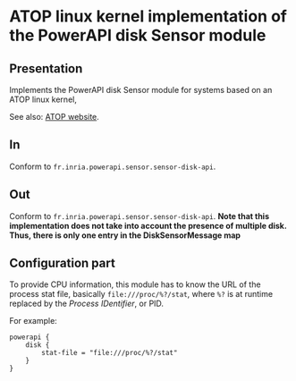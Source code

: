 # ATOP linux kernel implementation of the PowerAPI disk Sensor module

## Presentation

Implements the PowerAPI disk Sensor module for systems based on an ATOP linux kernel,

See also: [ATOP website](http://www.atoptool.nl "ATOP website").

## In

Conform to `fr.inria.powerapi.sensor.sensor-disk-api`.

## Out

Conform to `fr.inria.powerapi.sensor.sensor-disk-api`.
__Note that this implementation does not take into account the presence of multiple disk. Thus, there is only one entry in the DiskSensorMessage map__

## Configuration part

To provide CPU information, this module has to know the URL of the process stat file, basically `file:///proc/%?/stat`, where `%?` is at runtime replaced by the _Process IDentifier_, or PID.

For example:
```
powerapi {
	disk {
	    stat-file = "file:///proc/%?/stat"
	}
}
```

